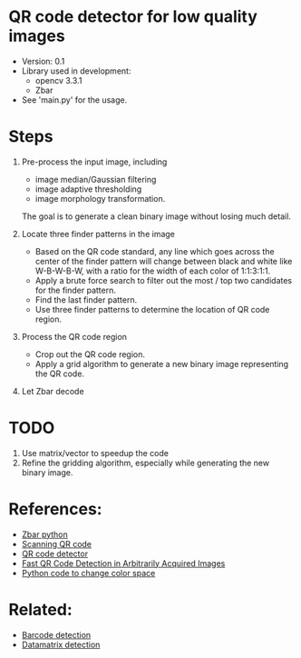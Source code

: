 # QR code detector for low quality images
 - Version: 0.1
 - Library used in development:
   - opencv 3.3.1
   - Zbar
 - See 'main.py' for the usage.

# Steps
1. Pre-process the input image, including 

   - image median/Gaussian filtering
   - image adaptive thresholding
   - image morphology transformation.
   
   The goal is to generate a clean binary image without losing much detail.

1. Locate three finder patterns in the image

   - Based on the QR code standard, any line which goes across the center of the finder pattern will change between black and white like W-B-W-B-W, with a ratio for the width of each color of 1:1:3:1:1.
   - Apply a brute force search to filter out the most / top two candidates for the finder pattern.
   - Find the last finder pattern.
   - Use three finder patterns to determine the location of QR code region.

1. Process the QR code region

   - Crop out the QR code region.
   - Apply a grid algorithm to generate a new binary image representing the QR code.

1. Let Zbar decode

# TODO
1. Use matrix/vector to speedup the code
1. Refine the gridding algorithm, especially while generating the new binary image.

# References:
 - [Zbar python](https://github.com/ZBar/ZBar/tree/master/python)
 - [Scanning QR code](http://aishack.in/tutorials/scanning-qr-codes-1/)
 - [QR code detector](http://blog.csdn.net/xm1050230545/article/details/7041686)
 - [Fast QR Code Detection in Arbitrarily Acquired Images](http://ieeexplore.ieee.org/document/6134743/)
 - [Python code to change color space](http://www.pythonexample.com/code/rgb-to-yuv-conversion-formula/)

# Related:
 - [Barcode detection](https://www.pyimagesearch.com/2014/12/15/real-time-barcode-detection-video-python-opencv/)
 - [Datamatrix detection](https://stackoverflow.com/questions/44926316/how-to-locate-and-read-data-matrix-code-with-python)
